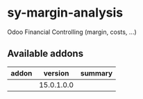 # sy-margin-analysis
Odoo Financial Controlling (margin, costs, ...)

[//]: # (addons)

Available addons
----------------
addon | version | summary
--- | --- | ---
[](/) | 15.0.1.0.0 | 

[//]: # (end addons)
